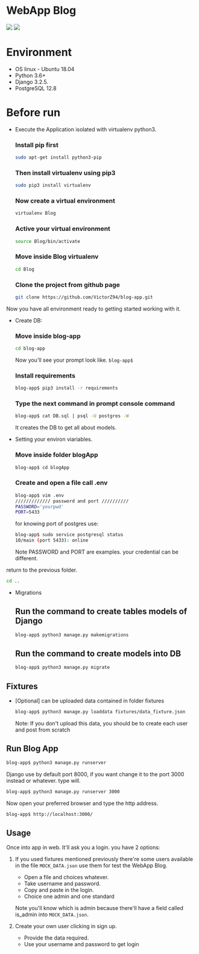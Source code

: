 # WebApp Blog

![](https://img.shields.io/badge/Building-Process-green) ![](https://img.shields.io/badge/Python3-Django-brightgreen)

# Environment

- OS linux - Ubuntu 18.04
- Python 3.6+
- Django 3.2.5.
- PostgreSQL 12.8

# Before run

- Execute the Application isolated with virtualenv python3.

    ### Install pip first
    ```Bash
    sudo apt-get install python3-pip
    ```

    ### Then install virtualenv using pip3
    ```Bash
    sudo pip3 install virtualenv
    ```

    ### Now create a virtual environment
    ```Bash
    virtualenv Blog 
    ```

    ### Active your virtual environment
    ```Bash
    source Blog/bin/activate
    ```

    ### Move inside Blog virtualenv
    ```Bash
    cd Blog
    ```

    ### Clone the project from github page
    ```Bash
    git clone https://github.com/VictorZ94/blog-app.git
    ```


Now you have all environment ready to getting started working with it.

- Create DB:
    ### Move inside blog-app
    ```Bash
    cd blog-app
    ```
    Now you'll see your prompt look like. `blog-app$`

    ### Install requirements
    ```Bash
    blog-app$ pip3 install -r requirements
    ```

    ### Type the next command in prompt console command
    ```Bash
    blog-app$ cat DB.sql | psql -U postgres -W 
    ```
    It creates the DB to get all about models.

- Setting your environ viariables.
    ### Move inside folder blogApp
    ```Bash
    blog-app$ cd blogApp
    ```

    ### Create and open a file call .env
    ```Bash
    blog-app$ vim .env
    ///////////// password and port //////////
    PASSWORD='yourpwd'
    PORT=5433
    ```

    for knowing port of postgres use:
    ```Bash
    blog-app$ sudo service postgresql status
    10/main (port 5433): online
    ```

    Note PASSWORD and PORT are examples. your credential can be different.

return to the previous folder.
```Bash
cd ..
```

- Migrations

    ## Run the command to create tables models of Django
    ```Bash
    blog-app$ python3 manage.py makemigrations 
    ```

    ## Run the command to create models into DB
    ```Bash
    blog-app$ python3 manage.py migrate 
    ```

## Fixtures
- [Optional] can be uploaded data contained in folder fixtures

    ```Bash
    blog-app$ python3 manage.py loaddata fixtures/data_fixture.json
    ```
    Note: If you don't upload this data, you should be to create each user and post from scratch

## Run Blog App

```Bash
blog-app$ python3 manage.py runserver
```

Django use by default port 8000, if you want change it to the port 3000 instead or whatever. type will.

```Bash
blog-app$ python3 manage.py runserver 3000
```

Now open your preferred browser and type the http address.
```Bash
blog-app$ http://localhost:3000/
```

## Usage

Once into app in web. It'll ask you a login. you have 2 options:

1. If you used fixtures mentioned previously there're some users available in the file `MOCK_DATA.json` use them for test the WebApp Blog.

    - Open a file and choices whatever.
    - Take username and password.
    - Copy and paste in the login.
    - Choice one admin and one standard

    Note you'll know which is admin because there'll have
     a field called is_admin into `MOCK_DATA.json`.

2. Create your own user clicking in sign up.

    - Provide the data required.
    - Use your username and password to get login
